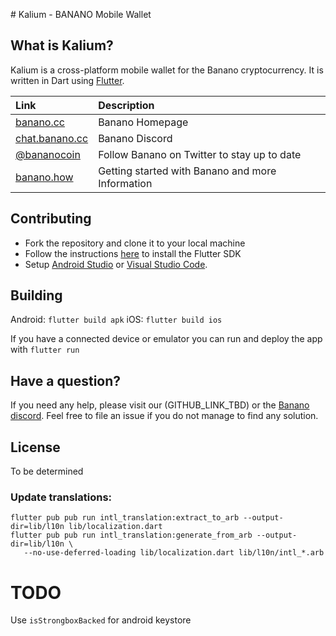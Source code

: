 \# Kalium - BANANO Mobile Wallet

## What is Kalium?

Kalium is a cross-platform mobile wallet for the Banano cryptocurrency. It is written in Dart using [Flutter](https://flutter.io).

| Link | Description |
| :----- | :------ |
[banano.cc](https://banano.cc) | Banano Homepage
[chat.banano.cc](https://chat.banano.cc) | Banano Discord
[@bananocoin](https://twitter.com/bananocoin) | Follow Banano on Twitter to stay up to date
[banano.how](https://banano.how) | Getting started with Banano and more Information

## Contributing

* Fork the repository and clone it to your local machine
* Follow the instructions [here](https://flutter.io/docs/get-started/install) to install the Flutter SDK
* Setup [Android Studio](https://flutter.io/docs/development/tools/android-studio) or [Visual Studio Code](https://flutter.io/docs/development/tools/vs-code).

## Building

Android: `flutter build apk`
iOS: `flutter build ios`

If you have a connected device or emulator you can run and deploy the app with `flutter run`

## Have a question?

If you need any help, please visit our (GITHUB_LINK_TBD) or the [Banano discord](https://chat.banano.cc). Feel free to file an issue if you do not manage to find any solution.

## License

To be determined

### Update translations:

```
flutter pub pub run intl_translation:extract_to_arb --output-dir=lib/l10n lib/localization.dart
flutter pub pub run intl_translation:generate_from_arb --output-dir=lib/l10n \
   --no-use-deferred-loading lib/localization.dart lib/l10n/intl_*.arb
```

# TODO

Use `isStrongboxBacked` for android keystore
